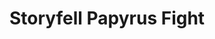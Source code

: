 ---
title: "Storyfell Papyrus Fight"
authors:
 - team_igb
links:
 - name: 123网盘
   url: "https://www.123912.com/s/7E5lVv-6p6jH"
 - name: Google Drive
   url: "https://drive.google.com/file/d/1Jr1BX29oZigX3O54i6DY5u2PCtwFLji3/view?usp=sharing"
 - name: Gamejolt原版
   url: "https://gamejolt.com/games/withered_flower/971776"
---